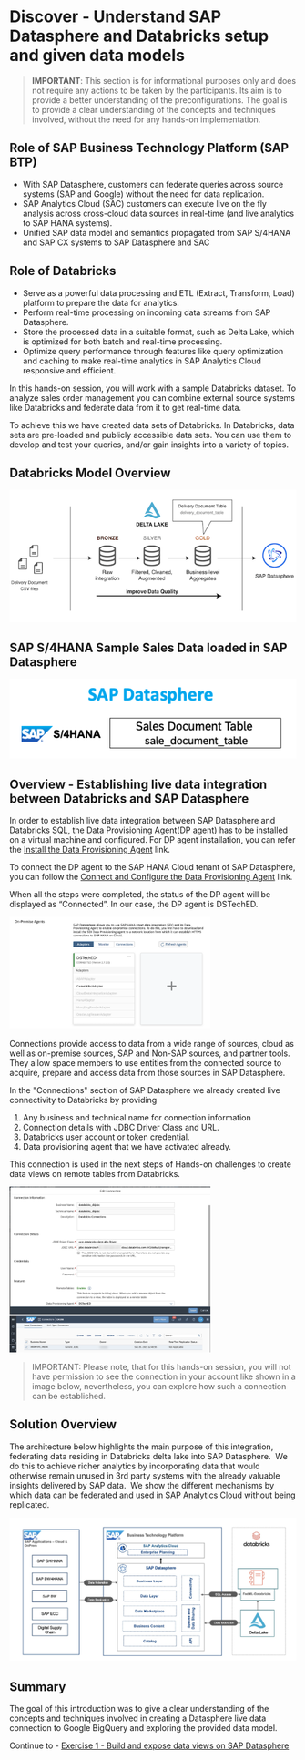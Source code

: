 # Discover - Understand SAP Datasphere and Databricks setup and given data models

> **IMPORTANT**: This section is for informational purposes only and does not require any actions to be taken by the participants. Its aim is to provide a better understanding of the preconfigurations. The goal is to provide a clear understanding of the concepts and techniques involved, without the need for any hands-on implementation.

## Role of SAP Business Technology Platform (SAP BTP)
 - With SAP Datasphere, customers can federate queries across source systems (SAP and Google) without the need for data replication. 
 - SAP Analytics Cloud (SAC) customers can execute live on the fly analysis across cross-cloud data sources in real-time (and live analytics to SAP HANA systems).
 - Unified SAP data model and semantics propagated from SAP S/4HANA and SAP CX systems to SAP Datasphere and SAC

## Role of Databricks
 -  Serve as a powerful data processing and ETL (Extract, Transform, Load) platform to prepare the data for analytics. ​
 - Perform real-time processing on incoming data streams from SAP Datasphere.​
 - Store the processed data in a suitable format, such as Delta Lake, which is optimized for both batch and real-time processing.​
 - Optimize query performance through features like query optimization and caching to make real-time analytics in SAP Analytics Cloud responsive and efficient.​

In this hands-on session, you will work with a sample Databricks dataset. 
To analyze sales order management you can combine external source systems like Databricks and federate data from it to get real-time data.

To achieve this we have created data sets of Databricks. In Databricks, data sets are pre-loaded and publicly accessible data sets. You can use them to develop and test your queries, and/or gain insights into a variety of topics.

## Databricks Model Overview
​![databricks tables](./images/deltalake.png)

## SAP S/4HANA Sample Sales Data loaded in SAP Datasphere
​![ds tables](./images/dstables.png)

## Overview - Establishing live data integration between Databricks and SAP Datasphere

In order to establish live data integration between SAP Datasphere and Databricks SQL, the Data Provisioning Agent(DP agent) has to be installed on a virtual machine and configured. For DP agent installation, you can refer the [Install the Data Provisioning Agent](https://help.sap.com/docs/SAP_DATASPHERE/9f804b8efa8043539289f42f372c4862/8f6185069a51404ebf23c684fee8cf39.html) link. 

To connect the DP agent to the SAP HANA Cloud tenant of SAP Datasphere, you can follow the [Connect and Configure the Data Provisioning Agent](https://help.sap.com/docs/SAP_DATASPHERE/9f804b8efa8043539289f42f372c4862/e87952d7c656477cb5558e5c2f44ae9c.html) link.

When all the steps were completed, the status of the DP agent will be displayed as “Connected”. In our case, the DP agent is DSTechED.

<img src="./images/dpagent.png" width="70%" height="70%" />

Connections provide access to data from a wide range of sources, cloud as well as on-premise sources, SAP and Non-SAP sources, and partner tools. They allow space members to use entities from the connected source to acquire, prepare and access data from those sources in SAP Datasphere.

In the "Connections" section of SAP Datasphere we already created live connectivity to Databricks by providing 
1. Any business and technical name for connection information 
2. Connection details with JDBC Driver Class and URL.
3. Databricks user account or token credential.
4. Data provisioning agent that we have activated already.

This connection is used in the next steps of Hands-on challenges to create data views on remote tables from Databricks.

<img src="./images/connection.png" width="70%" height="70%" />
<img src="./images/connections_list.png" width="70%" height="70%" />


> IMPORTANT: Please note, that for this hands-on session, you will not have permission to see the connection in your account like shown in a image below, nevertheless, you can explore how such a connection can be established.

## Solution Overview

The architecture below highlights the main purpose of this integration, federating data residing in Databricks delta lake into SAP Datasphere. ​
We do this to achieve richer analytics by incorporating data that would otherwise remain unused in 3rd party systems with the already valuable insights delivered by SAP data. ​
We show the different mechanisms by which data can be federated and used in SAP Analytics Cloud without being replicated.​

​![Final View](./images/architecture.png)

## Summary

The goal of this introduction was to give a clear understanding of the concepts and techniques involved in creating a Datasphere live data connection to Google BigQuery and exploring the provided data model. 

Continue to - [Exercise 1 -  Build and expose data views on SAP Datasphere](../ex1/README.md)
